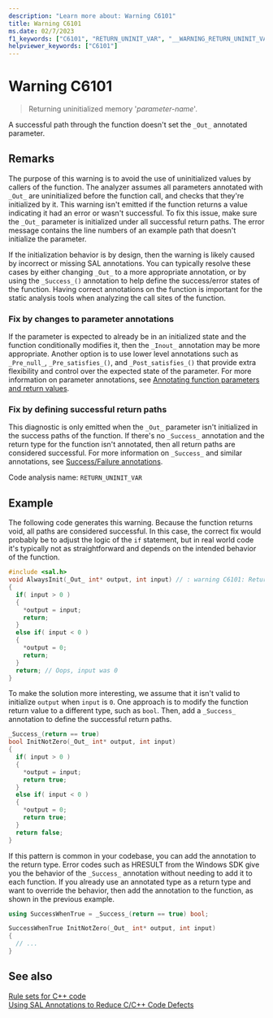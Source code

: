 ```yaml
---
description: "Learn more about: Warning C6101"
title: Warning C6101
ms.date: 02/7/2023
f1_keywords: ["C6101", "RETURN_UNINIT_VAR", "__WARNING_RETURN_UNINIT_VAR"]
helpviewer_keywords: ["C6101"]
---
```

# Warning C6101

> Returning uninitialized memory '*parameter-name*'.

A successful path through the function doesn't set the `_Out_` annotated parameter.

## Remarks

The purpose of this warning is to avoid the use of uninitialized values by callers of the function. The analyzer assumes all parameters annotated with `_Out_` are uninitialized before the function call, and checks that they're initialized by it. This warning isn't emitted if the function returns a value indicating it had an error or wasn't successful. To fix this issue, make sure the `_Out_` parameter is initialized under all successful return paths. The error message contains the line numbers of an example path that doesn't initialize the parameter.

If the initialization behavior is by design, then the warning is likely caused by incorrect or missing SAL annotations. You can typically resolve these cases by either changing `_Out_` to a more appropriate annotation, or by using the `_Success_()` annotation to help define the success/error states of the function. Having correct annotations on the function is important for the static analysis tools when analyzing the call sites of the function.

### Fix by changes to parameter annotations

If the parameter is expected to already be in an initialized state and the function conditionally modifies it, then the `_Inout_` annotation may be more appropriate. Another option is to use lower level annotations such as `_Pre_null_`, `_Pre_satisfies_()`, and `_Post_satisfies_()` that provide extra flexibility and control over the expected state of the parameter. For more information on parameter annotations, see [Annotating function parameters and return values](./annotating-function-parameters-and-return-values.md).

### Fix by defining successful return paths

This diagnostic is only emitted when the `_Out_` parameter isn't initialized in the success paths of the function. If there's no `_Success_` annotation and the return type for the function isn't annotated, then all return paths are considered successful. For more information on `_Success_` and similar annotations, see [Success/Failure annotations](./annotating-function-behavior.md#successfailure-annotations).

Code analysis name: `RETURN_UNINIT_VAR`

## Example

The following code generates this warning. Because the function returns void, all paths are considered successful. In this case, the correct fix would probably be to adjust the logic of the `if` statement, but in real world code it's typically not as straightforward and depends on the intended behavior of the function.

```cpp
#include <sal.h>
void AlwaysInit(_Out_ int* output, int input) // : warning C6101: Returning uninitialized memory '*p'.: Lines: 2, 4, 9, 14, 2
{
  if( input > 0 )
  {
    *output = input;
    return;
  }
  else if( input < 0 )
  {
    *output = 0;
    return;
  }
  return; // Oops, input was 0
}
```

To make the solution more interesting, we assume that it isn't valid to initialize `output` when `input` is `0`. One approach is to modify the function return value to a different type, such as `bool`. Then, add a `_Success_` annotation to define the successful return paths.

```cpp
_Success_(return == true)
bool InitNotZero(_Out_ int* output, int input)
{
  if( input > 0 )
  {
    *output = input;
    return true;
  }
  else if( input < 0 )
  {
    *output = 0;
    return true;
  }
  return false;
}
```

If this pattern is common in your codebase, you can add the annotation to the return type. Error codes such as HRESULT from the Windows SDK give you the behavior of the `_Success_` annotation without needing to add it to each function. If you already use an annotated type as a return type and want to override the behavior, then add the annotation to the function, as shown in the previous example.

```cpp
using SuccessWhenTrue = _Success_(return == true) bool;

SuccessWhenTrue InitNotZero(_Out_ int* output, int input)
{
  // ...
}
```

## See also

[Rule sets for C++ code](./using-rule-sets-to-specify-the-cpp-rules-to-run.md)\
[Using SAL Annotations to Reduce C/C++ Code Defects](./using-sal-annotations-to-reduce-c-cpp-code-defects.md)
